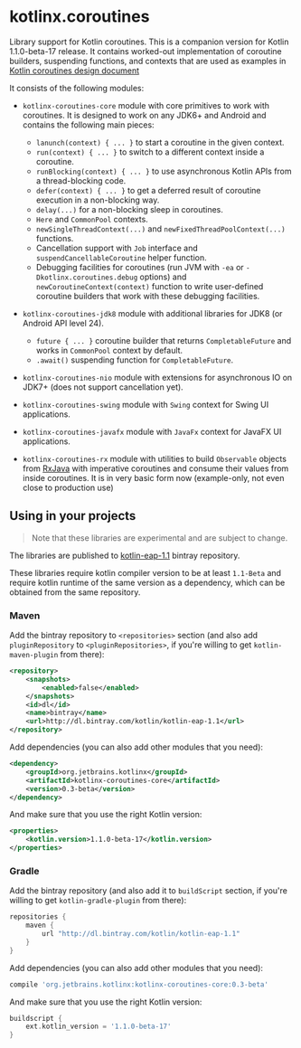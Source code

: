 # kotlinx.coroutines

Library support for Kotlin coroutines. This is a companion version for Kotlin 1.1.0-beta-17 release. 
It contains worked-out implementation of coroutine builders, suspending functions, and contexts that are
used as examples in 
[Kotlin coroutines design document](https://github.com/Kotlin/kotlin-coroutines/blob/master/kotlin-coroutines-informal.md)
 
It consists of the following modules:

* `kotlinx-coroutines-core` module with core primitives to work with coroutines. It is designed to work on any JDK6+ and Android
and contains the following main pieces:
  * `lanunch(context) { ... }` to start a coroutine in the given context.
  * `run(context) { ... }` to switch to a different context inside a coroutine.
  * `runBlocking(context) { ... }` to use asynchronous Kotlin APIs from a thread-blocking code.  
  * `defer(context) { ... }` to get a deferred result of coroutine execution in a non-blocking way.
  * `delay(...)` for a non-blocking sleep in coroutines.
  * `Here` and `CommonPool` contexts.
  * `newSingleThreadContext(...)` and `newFixedThreadPoolContext(...)` functions.
  * Cancellation support with `Job` interface and `suspendCancellableCoroutine` helper function.
  * Debugging facilities for coroutines (run JVM with `-ea` or `-Dkotlinx.coroutines.debug` options) and
    `newCoroutineContext(context)` function to write user-defined coroutine builders that work with these
     debugging facilities.
 
* `kotlinx-coroutines-jdk8` module with additional libraries for JDK8 (or Android API level 24).
  * `future { ... }` coroutine builder that returns `CompletableFuture` and works in `CommonPool` context by default.
  * `.await()` suspending function for `CompletableFuture`.

* `kotlinx-coroutines-nio` module with extensions for asynchronous IO on JDK7+ (does not support cancellation yet).

* `kotlinx-coroutines-swing` module with `Swing` context for Swing UI applications.

* `kotlinx-coroutines-javafx` module with `JavaFx` context for JavaFX UI applications.

* `kotlinx-coroutines-rx` module with utilities to build `Observable` objects from
[RxJava](https://github.com/ReactiveX/RxJava) with imperative coroutines and consume their values 
from inside coroutines. It is in very basic form now (example-only, not even close to production use)

## Using in your projects

> Note that these libraries are experimental and are subject to change.

The libraries are published to [kotlin-eap-1.1](https://bintray.com/kotlin/kotlin-eap-1.1/kotlinx.coroutines) bintray repository.

These libraries require kotlin compiler version to be at least `1.1-Beta` and 
require kotlin runtime of the same version as a dependency, which can be obtained from the same repository.

### Maven

Add the bintray repository to `<repositories>` section (and also add `pluginRepository` to `<pluginRepositories>`,
if you're willing to get `kotlin-maven-plugin` from there):

```xml
<repository>
    <snapshots>
        <enabled>false</enabled>
    </snapshots>
    <id>dl</id>
    <name>bintray</name>
    <url>http://dl.bintray.com/kotlin/kotlin-eap-1.1</url>
</repository>
```

Add dependencies (you can also add other modules that you need):

```xml
<dependency>
    <groupId>org.jetbrains.kotlinx</groupId>
    <artifactId>kotlinx-coroutines-core</artifactId>
    <version>0.3-beta</version>
</dependency>
```

And make sure that you use the right Kotlin version:

```xml
<properties>
    <kotlin.version>1.1.0-beta-17</kotlin.version>
</properties>
```

### Gradle

Add the bintray repository (and also add it to `buildScript` section, if you're willing to get `kotlin-gradle-plugin` from there):

```groovy
repositories {
    maven {
        url "http://dl.bintray.com/kotlin/kotlin-eap-1.1"
    }
}
```

Add dependencies (you can also add other modules that you need):

```groovy
compile 'org.jetbrains.kotlinx:kotlinx-coroutines-core:0.3-beta'
```

And make sure that you use the right Kotlin version:

```groovy
buildscript {
    ext.kotlin_version = '1.1.0-beta-17'
}
```
